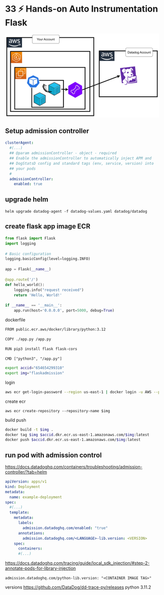 # 33 ⚡ Hands-on Auto Instrumentation Flask

![](../imgs/40884acbed2e4cfd8c4b80bb04680391.png)

## Setup admission controller

```yaml
clusterAgent:
  #(...)
  ## @param admissionController - object - required
  ## Enable the admissionController to automatically inject APM and
  ## DogStatsD config and standard tags (env, service, version) into
  ## your pods
  #
  admissionController:
    enabled: true
```

## upgrade helm

`helm upgrade datadog-agent -f datadog-values.yaml datadog/datadog`

## create flask app image ECR

```python
from flask import Flask
import logging

# Basic configuration
logging.basicConfig(level=logging.INFO)

app = Flask(__name__)

@app.route('/')
def hello_world():
    logging.info("request received") 
    return 'Hello, World!'

if __name__ == '__main__':
    app.run(host='0.0.0.0', port=5000, debug=True)
```

dockerfile

```
FROM public.ecr.aws/docker/library/python:3.12

COPY ./app.py /app.py

RUN pip3 install flask flask-cors

CMD ["python3", "/app.py"]
```

```bash
export accid="654654299310"
export img="flaskadmission"
```

login
```bash
aws ecr get-login-password --region us-east-1 | docker login -u AWS --password-stdin $accid.dkr.ecr.us-east-1.amazonaws.com
```

create ecr
```
aws ecr create-repository --repository-name $img
```

build push
```bash
docker build -t $img .
docker tag $img $accid.dkr.ecr.us-east-1.amazonaws.com/$img:latest
docker push $accid.dkr.ecr.us-east-1.amazonaws.com/$img:latest
```

## run pod with admission control

https://docs.datadoghq.com/containers/troubleshooting/admission-controller/?tab=helm

```yaml
apiVersion: apps/v1
kind: Deployment
metadata:
  name: example-deployment
spec:
  #(...)  
  template:
    metadata:
      labels:
        admission.datadoghq.com/enabled: "true"
      annotations:
        admission.datadoghq.com/<LANGUAGE>-lib.version: <VERSION>
    spec:
      containers:
      #(...)
```

https://docs.datadoghq.com/tracing/guide/local_sdk_injection/#step-2-annotate-pods-for-library-injection

`admission.datadoghq.com/python-lib.version: "<CONTAINER IMAGE TAG>"`

versions
https://github.com/DataDog/dd-trace-py/releases
python 3.11.2




